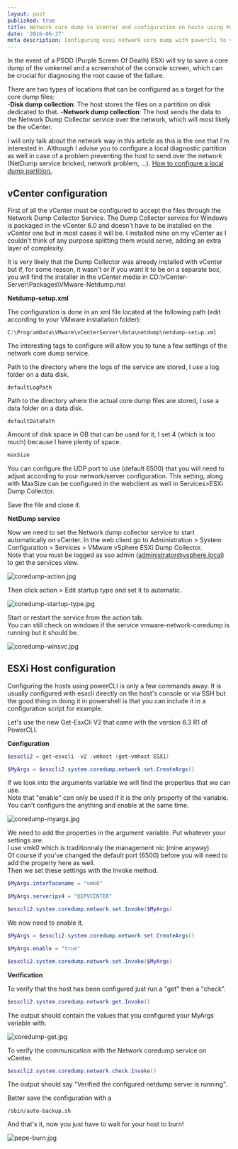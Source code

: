 ```yaml
---
layout: post
published: true
title: Network core dump to vCenter and configuration on hosts using PowerCLI
date: '2016-06-27'
meta description: Configuring esxi network core dump with powercli to vcenter windows
---
```

In the event of a PSOD (Purple Screen Of Death) ESXi will try to save a core dump of the vmkernel and a screenshot of the console screen, which can be crucial for diagnosing the root cause of the failure.

There are two types of locations that can be configured as a target for the core dump files:  
-**Disk dump collection**: The host stores the files on a partition on disk dedicated to that.
-**Network dump collection**: The host sends the data to the Network Dump Collector service over the network, which will most likely be the vCenter. 

I will only talk about the network way in this article as this is the one that I'm interested in. Although I advise you to configure a local diagnostic partition as well in case of a problem preventing the host to send over the network (NetDump service bricked, network problem, ...). [How to configure a local dump partition.](https://kb.vmware.com/selfservice/search.do?cmd=displayKC&docType=kc&docTypeID=DT_KB_1_1&externalId=2004299)

## vCenter configuration

First of all the vCenter must be configured to accept the files through the Network Dump Collector Service. The Dump Collector service for Windows is packaged in the vCenter 6.0 and doesn't have to be installed on the vCenter one but in most cases it will be. I installed mine on my vCenter as I couldn't think of any purpose splitting them would serve, adding an extra layer of complexity.

It is very likely that the Dump Collector was already installed with vCenter but if, for some reason, it wasn't or if you want it to be on a separate box, you will find the installer in the vCenter media in CD:\vCenter-Server\Packages\VMware-Netdump.msi

**Netdump-setup.xml**

The configuration is done in an xml file located at the following path (edit according to your VMware installation folder):

```
C:\ProgramData\VMware\vCenterServer\data\netdump\netdump-setup.xml
```

The interesting tags to configure will allow you to tune a few settings of the network core dump service.

Path to the directory where the logs of the service are stored, I use a log folder on a data disk.  
```
defaultLogPath
```

Path to the directory where the actual core dump files are stored, I use a data folder on a data disk.
```
defaultDataPath
```

Amount of disk space in GB that can be used for it, I set 4 (which is too much) because I have plenty of space.  
```Powershell
maxSize
```

You can configure the UDP port to use (default 6500) that you will need to adjust according to your network/server configuration. This setting, along with MaxSize can be configured in the webclient as well in Services>ESXi Dump Collector.

Save the file and close it.

**NetDump service**

Now we need to set the Network dump collector service to start automatically on vCenter. In the web client go to Administration > System Configuration > Services > VMware vSphere ESXi Dump Collector.  
Note that you must be logged as sso admin (administrator@vsphere.local) to get the services view.

![coredump-action.jpg]({{site.baseurl}}/img/coredump-action.jpg)

Then click action > Edit startup type and set it to automatic.

![coredump-startup-type.jpg]({{site.baseurl}}/img/coredump-startup-type.jpg)

Start or restart the service from the action tab.  
You can still check on windows if the service vmware-network-coredump is running but it should be.

![coredump-winsvc.jpg]({{site.baseurl}}/img/coredump-winsvc.jpg)

## ESXi Host configuration

Configuring the hosts using powerCLI is only a few commands away. It is usually configured with esxcli directly on the host's console or via SSH but the good thing in doing it in powershell is that you can include it in a configuration script for example.

Let's use the new Get-EsxCli V2 that came with the version 6.3 R1 of PowerCLI.

**Configuration**

```Powershell
$esxcli2 = get-esxcli -v2 -vmhost (get-vmhost ESX1)

$MyArgs = $esxcli2.system.coredump.network.set.CreateArgs()
```

If we look into the arguments variable we will find the properties that we can use.  
Note that "enable" can only be used if it is the only property of the variable. You can't configure the anything and enable at the same time.

![coredump-myargs.jpg]({{site.baseurl}}/img/coredump-myargs.jpg)

We need to add the properties in the argument variable. Put whatever your settings are.  
I use vmk0 which is traditionnaly the management nic (mine anyway).  
Of course if you've changed the default port (6500) before you will need to add the property here as well.  
Then we set these settings with the Invoke method.

```Powershell
$MyArgs.interfacename = "vmk0"

$MyArgs.serveripv4 = "@IPVCENTER"

$esxcli2.system.coredump.network.set.Invoke($MyArgs)
```

We now need to enable it.

```Powershell
$MyArgs = $esxcli2.system.coredump.network.set.CreateArgs()

$MyArgs.enable = "true"

$esxcli2.system.coredump.network.set.Invoke($MyArgs)
```

**Verification**

To verify that the host has been configured just run a "get" then a "check".

```Powershell
$esxcli2.system.coredump.network.get.Invoke()
```

The output should contain the values that you configured your MyArgs variable with.

![coredump-get.jpg]({{site.baseurl}}/img/coredump-get.jpg)

To verify the communication with the Network coredump service on vCenter.

```Powershell
$esxcli2.system.coredump.network.check.Invoke()
```

The output should say "Verified the configured netdump server is running".

Better save the configuration with a 
```
/sbin/auto-backup.sh
```
And that's it, now you just have to wait for your host to burn!

![pepe-burn.jpg]({{site.baseurl}}/img/pepe-burn.jpg)

